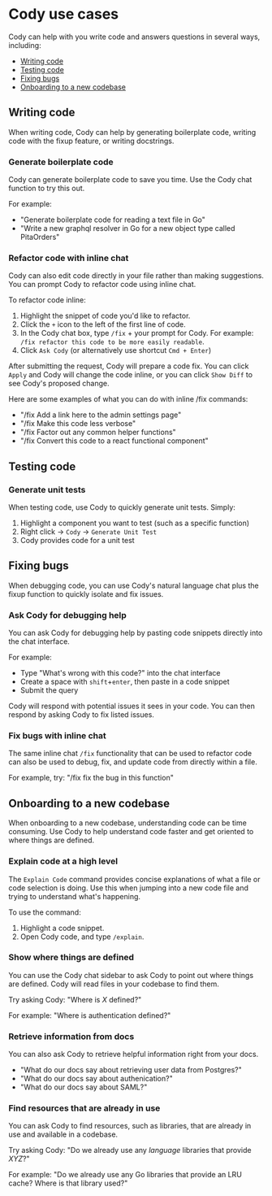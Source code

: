 # Cody use cases

Cody can help with you write code and answers questions in several ways, including:

- [Writing code](#writing-code)
- [Testing code](#testing-code)
- [Fixing bugs](#fixing-bugs)
- [Onboarding to a new codebase](#onboarding-to-a-new-codebase)

## Writing code

When writing code, Cody can help by generating boilerplate code, writing code with the fixup feature, or writing docstrings.

### Generate boilerplate code

Cody can generate boilerplate code to save you time. Use the Cody chat function to try this out.

For example:

- "Generate boilerplate code for reading a text file in Go"
- "Write a new graphql resolver in Go for a new object type called PitaOrders"

### Refactor code with inline chat

Cody can also edit code directly in your file rather than making suggestions. You can prompt Cody to refactor code using inline chat.

To refactor code inline:

1. Highlight the snippet of code you'd like to refactor.
2. Click the `+` icon to the left of the first line of code.
3. In the Cody chat box, type `/fix` + your prompt for Cody. For example: `/fix refactor this code to be more easily readable`.
4. Click `Ask Cody` (or alternatively use shortcut `Cmd + Enter`)

After submitting the request, Cody will prepare a code fix. You can click `Apply` and Cody will change the code inline, or you can click `Show Diff` to see Cody's proposed change.

Here are some examples of what you can do with inline /fix commands:

- "/fix Add a link here to the admin settings page"
- "/fix Make this code less verbose"
- "/fix Factor out any common helper functions"
- "/fix Convert this code to a react functional component"

## Testing code

### Generate unit tests

When testing code, use Cody to quickly generate unit tests. Simply:

1. Highlight a component you want to test (such as a specific function)
2. Right click -> `Cody` -> `Generate Unit Test`
3. Cody provides code for a unit test

## Fixing bugs

When debugging code, you can use Cody's natural language chat plus the fixup function to quickly isolate and fix issues.

### Ask Cody for debugging help

You can ask Cody for debugging help by pasting code snippets directly into the chat interface.

For example:

- Type "What's wrong with this code?" into the chat interface
- Create a space with `shift`+`enter`, then paste in a code snippet
- Submit the query

Cody will respond with potential issues it sees in your code. You can then respond by asking Cody to fix listed issues.

### Fix bugs with inline chat

The same inline chat `/fix` functionality that can be used to refactor code can also be used to debug, fix, and update code from directly within a file.

For example, try: "/fix fix the bug in this function"

## Onboarding to a new codebase

When onboarding to a new codebase, understanding code can be time consuming. Use Cody to help understand code faster and get oriented to where things are defined.

### Explain code at a high level

The `Explain Code` command provides concise explanations of what a file or code selection is doing. Use this when jumping into a new code file and trying to understand what's happening.

To use the command:

1. Highlight a code snippet.
2. Open Cody code, and type `/explain`.

### Show where things are defined

You can use the Cody chat sidebar to ask Cody to point out where things are defined. Cody will read files in your codebase to find them.

Try asking Cody: "Where is _X_ defined?"

For example: "Where is authentication defined?"

### Retrieve information from docs

You can also ask Cody to retrieve helpful information right from your docs.

- "What do our docs say about retrieving user data from Postgres?"
- "What do our docs say about authenication?"
- "What do our docs say about SAML?"

### Find resources that are already in use

You can ask Cody to find resources, such as libraries, that are already in use and available in a codebase.

Try asking Cody: "Do we already use any _language_ libraries that provide _XYZ_?"

For example: "Do we already use any Go libraries that provide an LRU cache? Where is that library used?"
